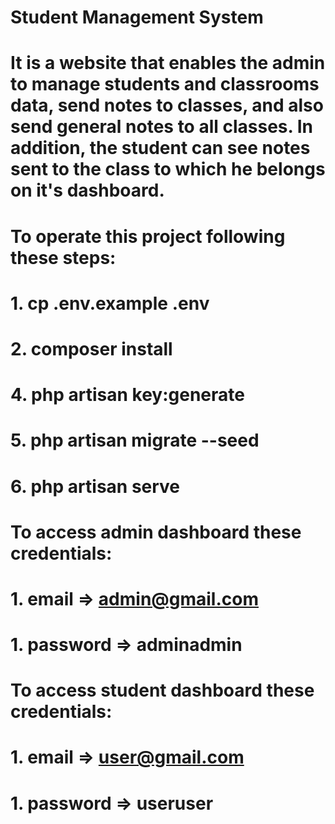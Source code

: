 # Student Management System
# It is a website that enables the admin to manage students and classrooms data, send notes to classes, and also send general notes to all classes. In addition, the student can see notes sent to the class to which he belongs on it's dashboard.

# To operate this project following these steps:
# 1. cp .env.example .env
# 2. composer install
# 4. php artisan key:generate
# 5. php artisan migrate --seed
# 6. php artisan serve

# To access admin dashboard these credentials:
# 1. email => admin@gmail.com
# 1. password => adminadmin


# To access student dashboard these credentials:
# 1. email => user@gmail.com
# 1. password => useruser